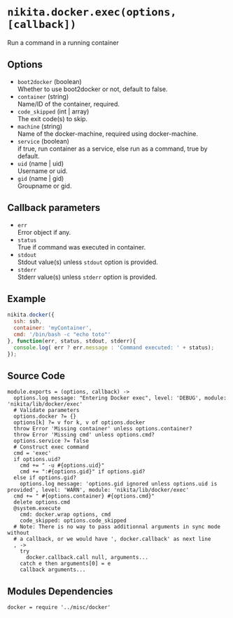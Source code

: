 
# `nikita.docker.exec(options, [callback])`

Run a command in a running container

## Options

* `boot2docker` (boolean)   
  Whether to use boot2docker or not, default to false.
* `container` (string)   
  Name/ID of the container, required.
* `code_skipped` (int | array)   
  The exit code(s) to skip.
* `machine` (string)   
  Name of the docker-machine, required using docker-machine.
* `service` (boolean)   
  if true, run container as a service, else run as a command, true by default.
* `uid` (name | uid)   
  Username or uid.
* `gid` (name | gid)   
  Groupname or gid.


## Callback parameters

* `err`   
  Error object if any.   
* `status`   
  True if command was executed in container.
* `stdout`   
  Stdout value(s) unless `stdout` option is provided.   
* `stderr`   
  Stderr value(s) unless `stderr` option is provided.   

## Example

```javascript
nikita.docker({
  ssh: ssh,
  container: 'myContainer',
  cmd: '/bin/bash -c "echo toto"'
}, function(err, status, stdout, stderr){
  console.log( err ? err.message : 'Command executed: ' + status);
});
```

## Source Code

    module.exports = (options, callback) ->
      options.log message: "Entering Docker exec", level: 'DEBUG', module: 'nikita/lib/docker/exec'
      # Validate parameters
      options.docker ?= {}
      options[k] ?= v for k, v of options.docker
      throw Error 'Missing container' unless options.container?
      throw Error 'Missing cmd' unless options.cmd?
      options.service ?= false
      # Construct exec command
      cmd = 'exec'
      if options.uid?
        cmd += " -u #{options.uid}"
        cmd += ":#{options.gid}" if options.gid?
      else if options.gid?
        options.log message: 'options.gid ignored unless options.uid is provided', level: 'WARN', module: 'nikita/lib/docker/exec'
      cmd += " #{options.container} #{options.cmd}"
      delete options.cmd
      @system.execute
        cmd: docker.wrap options, cmd
        code_skipped: options.code_skipped
      # Note: There is no way to pass additionnal arguments in sync mode without
      # a callback, or we would have ', docker.callback' as next line
      , ->
        try
          docker.callback.call null, arguments...
        catch e then arguments[0] = e
        callback arguments...

## Modules Dependencies

    docker = require '../misc/docker'
